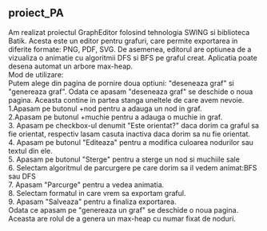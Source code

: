 ## proiect_PA
Am realizat proiectul GraphEditor folosind tehnologia SWING si biblioteca Batik. 
Acesta este un editor pentru grafuri, care permite exportarea in diferite formate: PNG, PDF, SVG.
De asemenea, editorul are optiunea de a vizualiza o animatie cu algoritmii DFS si BFS pe graful creat.
Aplicatia poate desena automat un arbore max-heap.<br>
Mod de utilizare:<br>
Putem alege din pagina de pornire doua optiuni: "deseneaza graf" si "genereaza graf".
Odata ce apasam "deseneaza graf" se deschide o noua pagina. Aceasta contine in partea stanga uneltele de care avem nevoie.<br>
1.Apasam pe butonul +nod pentru a adauga un nod in graf.<br>
2.Apasam pe butonul +muchie pentru a adauga o muchie in graf. <br>
3. Apasam pe checkbox-ul denumit "Este orientat?" daca dorim ca graful sa fie orientat, respectiv lasam casuta inactiva daca dorim sa nu fie orientat.<br>
4. Apasam pe butonul "Editeaza" pentru a modifica culoarea nodurilor sau textul din ele.<br>
5. Apasam pe butonul "Sterge" pentru a sterge un nod si muchiile sale<br>
6. Selectam algoritmul de parcurgere pe care dorim sa il vedem animat:BFS sau DFS<br>
7. Apasam "Parcurge" pentru a vedea animatia.<br>
8. Selectam formatul in care vrem sa exportam graful.<br>
9. Apasam "Salveaza" pentru a finaliza exportarea.<br>
Odata ce apasam pe "genereaza un graf" se deschide o noua pagina. Aceasta are rolul de a genera un max-heap cu numar fixat de noduri.

